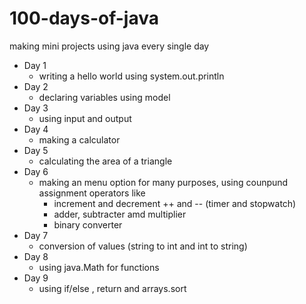 # 100-days-of-java
making mini projects using java every single day
 - Day 1
   - writing a hello world using system.out.println
 - Day 2
   - declaring variables using model
 - Day 3
   - using input and output
 - Day 4
   - making a calculator
 - Day 5
   - calculating the area of a triangle
 - Day 6
   - making an menu option for many purposes, using counpund assignment operators like
     - increment and decrement ++ and -- (timer and stopwatch)
     - adder, subtracter amd multiplier
     - binary converter
 - Day 7
   -  conversion of values (string to int and int to string)
 - Day 8
   -  using java.Math for functions  
 - Day 9
   - using if/else , return and arrays.sort 

